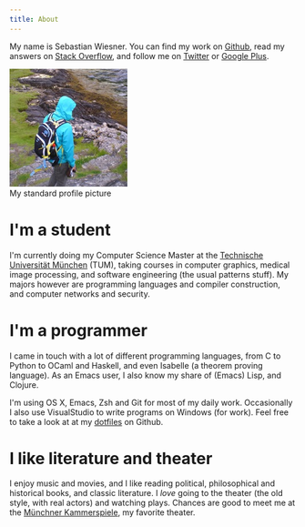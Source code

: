```yaml
---
title: About
---
```


My name is Sebastian Wiesner.  You can find my work on [Github][], read my answers
on [Stack Overflow][], and follow me on [Twitter][] or [Google Plus][].

<div class="panel panel-default text-center">
<div class="panel-body">
<img src="/images/profile_small.jpg" class="img-responsive img-thumbnail">
</div>
<div class="panel-footer">
My standard profile picture
</div>
</div>

I'm a student
=============

I'm currently doing my Computer Science Master at the
[Technische Universität München][TUM] (TUM), taking courses in computer
graphics, medical image processing, and software engineering (the usual patterns
stuff).  My majors however are programming languages and compiler construction,
and computer networks and security.

I'm a programmer
================

I came in touch with a lot of different programming languages, from C to Python
to OCaml and Haskell, and even Isabelle (a theorem proving language).  As an
Emacs user, I also know my share of (Emacs) Lisp, and Clojure.

I'm using OS X, Emacs, Zsh and Git for most of my daily work.  Occasionally I
also use VisualStudio to write programs on Windows (for work).  Feel free to
take a look at at my [dotfiles][] on Github.

I like literature and theater
=============================

I enjoy music and movies, and I like reading political, philosophical and
historical books, and classic literature.  I *love* going to the theater (the
old style, with real actors) and watching plays.  Chances are good to meet me at
the [Münchner Kammerspiele][], my favorite theater.

[Github]: https://github.com/lunaryorn
[Stack Overflow]: http://stackoverflow.com/users/355252/lunaryorn
[Twitter]: https://twitter.com/lunaryorn
[Google Plus]: https://plus.google.com/+SebastianWiesner
[TUM]: http://en.wikipedia.org/wiki/Technical_University_of_Munich
[Münchner Kammerspiele]: http://en.wikipedia.org/wiki/Munich_Kammerspiele
[dotfiles]: https://github.com/lunaryorn/dotfiles
